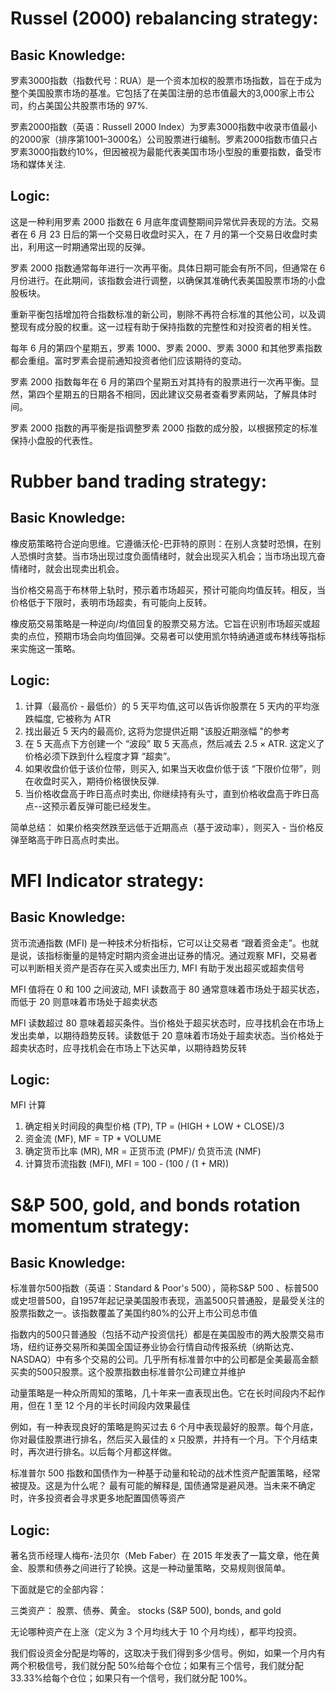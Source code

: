 # Russel (2000) rebalancing strategy:
## Basic Knowledge:
罗素3000指数（指数代号：RUA）是一个资本加权的股票市场指数，旨在于成为整个美国股票市场的基准。它包括了在美国注册的总市值最大的3,000家上市公司，约占美国公共股票市场的 97%.

罗素2000指数（英语：Russell 2000 Index）为罗素3000指数中收录市值最小的2000家（排序第1001–3000名）公司股票进行编制。罗素2000指数市值只占罗素3000指数约10%，但因被视为最能代表美国市场小型股的重要指数，备受市场和媒体关注.

## Logic:
这是一种利用罗素 2000 指数在 6 月底年度调整期间异常优异表现的方法。交易者在 6 月 23 日后的第一个交易日收盘时买入，在 7 月的第一个交易日收盘时卖出，利用这一时期通常出现的反弹。

罗素 2000 指数通常每年进行一次再平衡。具体日期可能会有所不同，但通常在 6 月份进行。在此期间，该指数会进行调整，以确保其准确代表美国股票市场的小盘股板块。

重新平衡包括增加符合指数标准的新公司，剔除不再符合标准的其他公司，以及调整现有成分股的权重。这一过程有助于保持指数的完整性和对投资者的相关性。

每年 6 月的第四个星期五，罗素 1000、罗素 2000、罗素 3000 和其他罗素指数都会重组。富时罗素会提前通知投资者他们应该期待的变动。

罗素 2000 指数每年在 6 月的第四个星期五对其持有的股票进行一次再平衡。显然，第四个星期五的日期各不相同，因此建议交易者查看罗素网站，了解具体时间。

罗素 2000 指数的再平衡是指调整罗素 2000 指数的成分股，以根据预定的标准保持小盘股的代表性。





# Rubber band trading strategy:
## Basic Knowledge:
橡皮筋策略符合逆向思维。它遵循沃伦-巴菲特的原则：在别人贪婪时恐惧，在别人恐惧时贪婪。当市场出现过度负面情绪时，就会出现买入机会；当市场出现亢奋情绪时，就会出现卖出机会。

当价格交易高于布林带上轨时，预示着市场超买，预计可能向均值反转。相反，当价格低于下限时，表明市场超卖，有可能向上反转。

橡皮筋交易策略是一种逆向/均值回复的股票交易方法。它旨在识别市场超买或超卖的点位，预期市场会向均值回弹。交易者可以使用凯尔特纳通道或布林线等指标来实施这一策略。

## Logic:
1. 计算（最高价 - 最低价）的 5 天平均值,这可以告诉你股票在 5 天内的平均涨跌幅度, 它被称为 ATR
2. 找出最近 5 天内的最高价, 这将为您提供近期 "该股近期涨幅 "的参考
3. 在 5 天高点下方创建一个 “波段” 取 5 天高点，然后减去 2.5 × ATR. 这定义了价格必须下跌到什么程度才算 “超卖”。
4. 如果收盘价低于该价位带，则买入, 如果当天收盘价低于该 “下限价位带”，则在收盘时买入，期待价格很快反弹.
5. 当价格收盘高于昨日高点时卖出, 你继续持有头寸，直到价格收盘高于昨日高点--这预示着反弹可能已经发生。

简单总结：
如果价格突然跌至远低于近期高点（基于波动率），则买入 - 当价格反弹至略高于昨日高点时卖出。



# MFI Indicator strategy:
## Basic Knowledge:
货币流通指数 (MFI) 是一种技术分析指标，它可以让交易者 “跟着资金走”。也就是说，该指标衡量的是特定时期内资金进出证券的情况。通过观察 MFI，交易者可以判断相关资产是否存在买入或卖出压力, MFI 有助于发出超买或超卖信号

MFI 值将在 0 和 100 之间波动, MFI 读数高于 80 通常意味着市场处于超买状态，而低于 20 则意味着市场处于超卖状态

MFI 读数超过 80 意味着超买条件。当价格处于超买状态时，应寻找机会在市场上发出卖单，以期待趋势反转。读数低于 20 意味着市场处于超卖状态。当价格处于超卖状态时，应寻找机会在市场上下达买单，以期待趋势反转

## Logic:
MFI 计算
1. 确定相关时间段的典型价格 (TP), TP = (HIGH + LOW + CLOSE)/3
2. 资金流 (MF), MF = TP * VOLUME
3. 确定货币比率 (MR), MR = 正货币流 (PMF)/ 负货币流 (NMF)
4. 计算货币流指数 (MFI), MFI = 100 - (100 / (1 + MR))

# S&P 500, gold, and bonds rotation momentum strategy:
## Basic Knowledge:
标准普尔500指数（英语：Standard & Poor's 500），简称S&P 500 、标普500或史坦普500，自1957年起记录美国股市表现，涵盖500只普通股，是最受关注的股票指数之一。该指数覆盖了美国约80%的公开上市公司总市值

指数内的500只普通股（包括不动产投资信托）都是在美国股市的两大股票交易市场，纽约证券交易所和美国全国证券业协会行情自动传报系统（纳斯达克、NASDAQ）中有多个交易的公司。几乎所有标准普尔中的公司都是全美最高金额买卖的500只股票。这个股票指数由标准普尔公司建立并维护

动量策略是一种众所周知的策略，几十年来一直表现出色。它在长时间段内不起作用，但在 1 至 12 个月的半长时间段内效果最佳

例如，有一种表现良好的策略是购买过去 6 个月中表现最好的股票。每个月底，你对最佳股票进行排名，然后买入最佳的 x 只股票，并持有一个月。下个月结束时，再次进行排名。以后每个月都这样做。

标准普尔 500 指数和国债作为一种基于动量和轮动的战术性资产配置策略，经常被提及。这是为什么呢？ 最有可能的解释是, 国债通常是避风港。当未来不确定时，许多投资者会寻求更多地配置国债等资产

## Logic:
著名货币经理人梅布-法贝尔（Meb Faber）在 2015 年发表了一篇文章，他在黄金、股票和债券之间进行了轮换。这是一种动量策略，交易规则很简单。

下面就是它的全部内容：

三类资产： 股票、债券、黄金。
stocks (S&P 500), bonds, and gold

无论哪种资产在上涨（定义为 3 个月均线大于 10 个月均线），都平均投资。

我们假设资金分配是均等的，这取决于我们得到多少信号。例如，如果一个月内有两个积极信号，我们就分配 50%给每个仓位；如果有三个信号，我们就分配 33.33%给每个仓位；如果只有一个信号，我们就分配 100%。